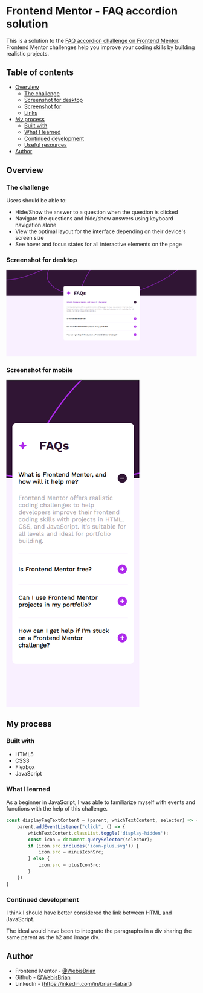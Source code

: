 # Frontend Mentor - FAQ accordion solution

This is a solution to the [FAQ accordion challenge on Frontend Mentor](https://www.frontendmentor.io/challenges/faq-accordion-wyfFdeBwBz). Frontend Mentor challenges help you improve your coding skills by building realistic projects. 

## Table of contents

- [Overview](#overview)
  - [The challenge](#the-challenge)
  - [Screenshot for desktop](#screenshot)
  - [Screenshot for](#screenshot)
  - [Links](#links)
- [My process](#my-process)
  - [Built with](#built-with)
  - [What I learned](#what-i-learned)
  - [Continued development](#continued-development)
  - [Useful resources](#useful-resources)
- [Author](#author)

## Overview

### The challenge


Users should be able to:

- Hide/Show the answer to a question when the question is clicked
- Navigate the questions and hide/show answers using keyboard navigation alone
- View the optimal layout for the interface depending on their device's screen size
- See hover and focus states for all interactive elements on the page


### Screenshot for desktop


![](./solution_desktop.png)


### Screenshot for mobile

![](./solution_mobile.png)


## My process

### Built with


- HTML5
- CSS3
- Flexbox
- JavaScript


### What I learned


As a beginner in JavaScript, I was able to familiarize myself with events and functions with the help of this challenge.

```js
const displayFaqTextContent = (parent, whichTextContent, selector) => {
    parent.addEventListener("click", () => {
        whichTextContent.classList.toggle('display-hidden');
        const icon = document.querySelector(selector);
        if (icon.src.includes('icon-plus.svg')) {
            icon.src = minusIconSrc;
        } else {
            icon.src = plusIconSrc;
        }
    })
}
```

### Continued development

I think I should have better considered the link between HTML and JavaScript. 

The ideal would have been to integrate the paragraphs in a div sharing the same parent as the h2 and image div.


## Author

- Frontend Mentor - [@WebisBrian](https://www.frontendmentor.io/profile/WebisBrian)
- Github - [@WebisBrian](https://github.com/WebisBrian)
- LinkedIn - (https://inkedin.com/in/brian-tabart)
